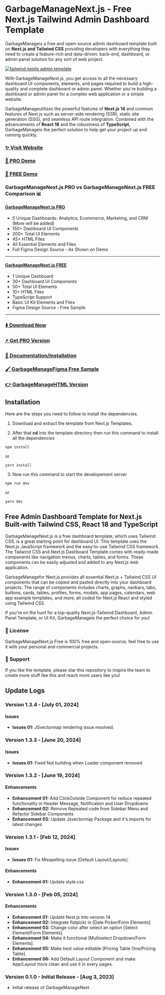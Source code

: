 # GarbageManageNext.js - Free Next.js Tailwind Admin Dashboard Template

GarbageManageis a free and open-source admin dashboard template built on **Next.js and Tailwind CSS** providing developers with everything they need to create a feature-rich and data-driven: back-end, dashboard, or admin panel solution for any sort of web project.

[![tailwind nextjs admin template](https://github.com/TailAdmin/free-nextjs-admin-dashboard/blob/main/tailadmin-nextjs.jpg)](https://nextjs-demo.tailadmin.com/)

With GarbageManageNext.js, you get access to all the necessary dashboard UI components, elements, and pages required to build a high-quality and complete dashboard or admin panel. Whether you're building a dashboard or admin panel for a complex web application or a simple website.

GarbageManageutilizes the powerful features of **Next.js 14** and common features of Next.js such as server-side rendering (SSR), static site generation (SSG), and seamless API route integration. Combined with the advancements of **React 18** and the robustness of **TypeScript**, GarbageManageis the perfect solution to help get your project up and running quickly.

### [✨ Visit Website](https://tailadmin.com/)

### [🚀 PRO Demo](https://nextjs-demo.tailadmin.com/)

### [🚀 FREE Demo](https://nextjs-free-demo.tailadmin.com/)

### GarbageManageNext.js PRO vs GarbageManageNext.js FREE Comparison 📊

#### [GarbageManageNext.js PRO](https://nextjs-demo.tailadmin.com/)

- 5 Unique Dashboards: Analytics, Ecommerce, Marketing, and CRM (More will be added)
- 150+ Dashboard UI Components
- 200+ Total UI Elements
- 45+ HTML Files
- All Essential Elements and Files
- Full Figma Design Source - As Shown on Demo

---

#### [GarbageManageNext.js FREE](https://free-nextjs-demo.tailadmin.com/)

- 1 Unique Dashboard
- 30+ Dashboard UI Components
- 50+ Total UI Elements
- 10+ HTML Files
- TypeScript Support
- Basic UI Kit Elements and Files
- Figma Design Source - Free Sample

---

### [⬇️ Download Now](https://tailadmin.com/download)

### [⚡ Get PRO Version](https://tailadmin.com/pricing)

### [📄 Documentation/Installation](https://tailadmin.com/docs)

### [🖌️ GarbageManageFigma Free Sample](https://www.figma.com/community/file/1214477970819985778)

### [👉 GarbageManageHTML Version](https://github.com/TailAdmin/tailadmin-free-tailwind-dashboard-template)

## Installation

Here are the steps you need to follow to install the dependencies.

1. Download and extract the template from Next.js Templates.

2. After that **cd** into the template directory then run this command to install all the dependencies

```
npm install
```

or

```
yarn install
```

3. Now run this command to start the developement server

```
npm run dev
```

or

```
yarn dev
```

## Free Admin Dashboard Template for Next.js Built-with Tailwind CSS, React 18 and TypeScript

GarbageManageNext.js is a free dashboard template, which uses Tailwind CSS, is a great starting point for dashboard UI. This template uses the Next.js JavaScript framework and the easy-to-use Tailwind CSS framework. The Tailwind CSS and Next.js Dashboard Template comes with ready-made components like navigation menus, charts, tables, and forms. These components can be easily adjusted and added to any Next.js web application.

GarbageManagefor Next.js provides all essential Next.js + Tailwind CSS UI components that can be copied and pasted directly into your dashboard projects. The range of components includes charts, graphs, navbars, tabs, buttons, cards, tables, profiles, forms, modals, app pages, calendars, web app example templates, and more, all coded for Next.js React and styled using Tailwind CSS.

If you're on the hunt for a top-quality Next.js-Tailwind Dashboard, Admin Panel Template, or UI Kit, GarbageManageis the perfect choice for you!

### 📄 License

GarbageManageNext.js Free is 100% free and open-source; feel free to use it with your personal and commercial projects.

### 💜 Support

If you like the template, please star this repository to inspire the team to create more stuff like this and reach more users like you!

## Update Logs

### Version 1.3.4 - [July 01, 2024]

#### Issues

- **Issues 01:** JSvectormap rendering issue resolved.

### Version 1.3.3 - [June 20, 2024]

#### Issues

- **Issues 01:** Fixed Not building when Loader component removed

### Version 1.3.2 - [June 19, 2024]

#### Enhancements

- **Enhancement 01:** Add ClickOutside Component for reduce repeated functionality in Header Message, Notification and User Dropdowns
- **Enhancement 02:** Remove Repeated code from Sidebar Menu and Refactor Sidebar Components
- **Enhancement 03:** Update Jsvectormap Package and it's imports for latest changes

### Version 1.3.1 - [Feb 12, 2024]

#### Issues

- **Issues 01:** Fix Misspelling issue [Default Layout/Layouts].

#### Enhancements

- **Enhancement 01:** Update style.css

### Version 1.3.0 - [Feb 05, 2024]

#### Enhancements

- **Enhancement 01:** Update Next.js into version 14
- **Enhancement 02:** Integrate flatpickr in [Date Picker/Form Elements]
- **Enhancement 03:** Change color after select an option [Select Element/Form Elements].
- **Enhancement 04:** Make it functional [Multiselect Dropdown/Form Elements].
- **Enhancement 05:** Make best value editable [Pricing Table One/Pricing Table].
- **Enhancement 06:** Add Default Layout Component and make App/Layout more clean and use it in every pages.

### Version 0.1.0 - Initial Release - [Aug 3, 2023]

- Initial release of GarbageManageNext.
